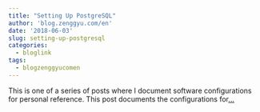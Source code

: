 ```yaml
---
title: "Setting Up PostgreSQL"
author: 'blog.zenggyu.com/en'
date: '2018-06-03'
slug: setting-up-postgresql
categories:
  - bloglink
tags:
  - blogzenggyucomen
---
```


This is one of a series of posts where I document software configurations for personal reference. This post documents the configurations for[... <i class="fas fa-external-link-alt"></i>](https://blog.zenggyu.com/en/post/2018-06-03/setting-up-postgresql/)

